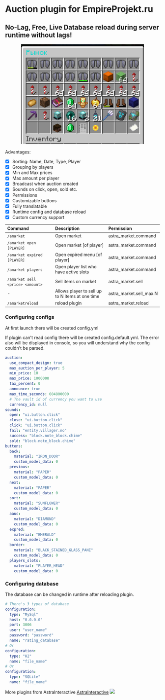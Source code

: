 # Auction plugin for EmpireProjekt.ru

## No-Lag, Free, Live Database reload during server runtime without lags!

<p align="center">
  <img src="media/market.png" alt="drawing" width="400"/>
</p>


Advantages:

- [x] Sorting: Name, Date, Type, Player
- [x] Grouping by players
- [x] Min and Max prices
- [x] Max amount per player
- [x] Broadcast when auction created
- [x] Sounds on click, open, sold etc.
- [x] Permissions
- [x] Customizable buttons
- [x] Fully translatable
- [x] Runtime config and database reload
- [x] Custom currency support

| Command                           | Description                                     | Permission              |
|:----------------------------------|:------------------------------------------------|:------------------------|
| ️`/amarket`                       | Open market                                     | astra_market.command    |
| ️`/amarket open [PLAYER]`         | Open market [of player]                         | astra_market.command    |
| ️`/amarket expired [PLAYER]`      | Open expired menu [of player]                   | astra_market.command    |
| ️`/amarket players`               | Open player list who have active slots          | astra_market.command    |
| ️`/amarket sell <price> <amount>` | Sell items on market                            | astra_market.sell       |
| ️-                                | Allows player to sell up to N items at one time | astra_market.sell_max.N |
| ️`/amarketreload`                 | reload plugin                                   | astra_market.reload     |

### Configuring configs

At first launch there will be created config.yml

If plugin can't read config there will be created config.default.yml. The error also will be displayed in console, so
you will understand why the config couldn't be parsed.

```yaml
auction:
  use_compact_design: true
  max_auction_per_player: 5
  min_price: 10
  max_price: 1000000
  tax_percent: 0
  announce: true
  max_time_seconds: 604800000
  # The vault id of currency you want to use
  currency_id: null
sounds:
  open: "ui.button.click"
  close: "ui.button.click"
  click: "ui.button.click"
  fail: "entity.villager.no"
  success: "block.note_block.chime"
  sold: "block.note_block.chime"
buttons:
  back:
    material: "IRON_DOOR"
    custom_model_data: 0
  previous:
    material: "PAPER"
    custom_model_data: 0
  next:
    material: "PAPER"
    custom_model_data: 0
  sort:
    material: "SUNFLOWER"
    custom_model_data: 0
  aauc:
    material: "DIAMOND"
    custom_model_data: 0
  expred:
    material: "EMERALD"
    custom_model_data: 0
  border:
    material: "BLACK_STAINED_GLASS_PANE"
    custom_model_data: 0
  players_slots:
    material: "PLAYER_HEAD"
    custom_model_data: 0
```

### Configuring database

The database can be changed in runtime after reloading plugin.

```yaml
# There's 3 types of database
configuration:
  type: "MySql"
  host: "0.0.0.0"
  port: 3006
  user: "user_name"
  password: "password"
  name: "rating_database"
# Or  
configuration:
  type: "H2"
  name: "file_name"
# Or  
configuration:
  type: "SQLite"
  name: "file_name"
```

More plugins from AstraInteractive [AstraInteractive](https://github.com/Astra-Interactive)
<img src="https://bstats.org/signatures/bukkit/AstraMarket.svg"/>
